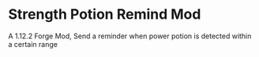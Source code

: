 # Strength Potion Remind Mod

A 1.12.2 Forge Mod, Send a reminder when power potion is detected within a certain range
